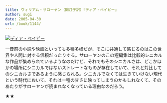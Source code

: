 ```yaml
---
title: ウィリアム・サローヤン（関汀子訳）『ディア・ベイビー』
author: sugi
date: 2005-04-30
url: /book/1144/
---
```

<a href="http://www.amazon.co.jp/exec/obidos/ASIN/4480025340/chezsugi-22/ref=nosim/" name="amazletlink" target="_blank"><img src="http://i1.wp.com/images-jp.amazon.com/images/G/09/icons/books/comingsoon_books.gif?w=660" alt="ディア・ベイビー" class="alignleft" alt="no image" data-recalc-dims="1" /></a>

一昔前の小説や映画といっても多種多様だが、そこに共通して感じるのはこの世界や人間に対する信頼だったりする。サローヤンのこの短編集は比較的シニカルな作品が集められているようなのだけど、それでもそのシニカルさは、どこかほかの場所にシニカルではないストレートなものが存在していて、それと対比してのシニカルさであるように感じられる。シニカルでなくては生きていけない現代という時代において、それは一種の甘さに映ってしまうのかもしれなくて、そのあたりがサローヤンが読まれなくなっている理由なのだろう。

★★

